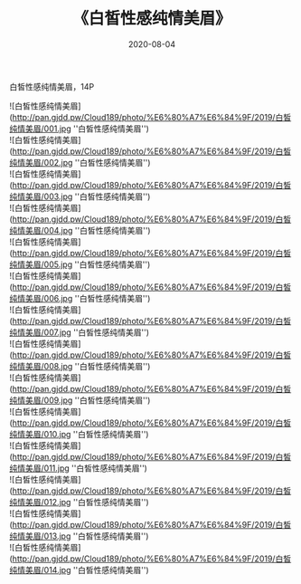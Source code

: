 ﻿---
layout: post
title:  《白皙性感纯情美眉》
date:   2020-08-04
img: http://pan.gjdd.pw/Cloud189/photo/%E6%80%A7%E6%84%9F/2019/白皙纯情美眉/000.jpg
categories: [美女, 性感, 泳衣]
---

白皙性感纯情美眉，14P

![白皙性感纯情美眉](http://pan.gjdd.pw/Cloud189/photo/%E6%80%A7%E6%84%9F/2019/白皙纯情美眉/001.jpg ''白皙性感纯情美眉'') <br>
![白皙性感纯情美眉](http://pan.gjdd.pw/Cloud189/photo/%E6%80%A7%E6%84%9F/2019/白皙纯情美眉/002.jpg ''白皙性感纯情美眉'') <br>
![白皙性感纯情美眉](http://pan.gjdd.pw/Cloud189/photo/%E6%80%A7%E6%84%9F/2019/白皙纯情美眉/003.jpg ''白皙性感纯情美眉'') <br>
![白皙性感纯情美眉](http://pan.gjdd.pw/Cloud189/photo/%E6%80%A7%E6%84%9F/2019/白皙纯情美眉/004.jpg ''白皙性感纯情美眉'') <br>
![白皙性感纯情美眉](http://pan.gjdd.pw/Cloud189/photo/%E6%80%A7%E6%84%9F/2019/白皙纯情美眉/005.jpg ''白皙性感纯情美眉'') <br>
![白皙性感纯情美眉](http://pan.gjdd.pw/Cloud189/photo/%E6%80%A7%E6%84%9F/2019/白皙纯情美眉/006.jpg ''白皙性感纯情美眉'') <br>
![白皙性感纯情美眉](http://pan.gjdd.pw/Cloud189/photo/%E6%80%A7%E6%84%9F/2019/白皙纯情美眉/007.jpg ''白皙性感纯情美眉'') <br>
![白皙性感纯情美眉](http://pan.gjdd.pw/Cloud189/photo/%E6%80%A7%E6%84%9F/2019/白皙纯情美眉/008.jpg ''白皙性感纯情美眉'') <br>
![白皙性感纯情美眉](http://pan.gjdd.pw/Cloud189/photo/%E6%80%A7%E6%84%9F/2019/白皙纯情美眉/009.jpg ''白皙性感纯情美眉'') <br>
![白皙性感纯情美眉](http://pan.gjdd.pw/Cloud189/photo/%E6%80%A7%E6%84%9F/2019/白皙纯情美眉/010.jpg ''白皙性感纯情美眉'') <br>
![白皙性感纯情美眉](http://pan.gjdd.pw/Cloud189/photo/%E6%80%A7%E6%84%9F/2019/白皙纯情美眉/011.jpg ''白皙性感纯情美眉'') <br>
![白皙性感纯情美眉](http://pan.gjdd.pw/Cloud189/photo/%E6%80%A7%E6%84%9F/2019/白皙纯情美眉/012.jpg ''白皙性感纯情美眉'') <br>
![白皙性感纯情美眉](http://pan.gjdd.pw/Cloud189/photo/%E6%80%A7%E6%84%9F/2019/白皙纯情美眉/013.jpg ''白皙性感纯情美眉'') <br>
![白皙性感纯情美眉](http://pan.gjdd.pw/Cloud189/photo/%E6%80%A7%E6%84%9F/2019/白皙纯情美眉/014.jpg ''白皙性感纯情美眉'') <br>
